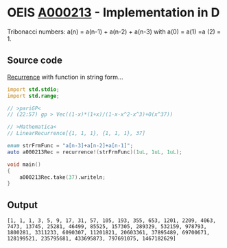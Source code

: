 # OEIS [A000213](https://oeis.org/A000213) - Implementation in D

Tribonacci numbers: a(n) = a(n-1) + a(n-2) + a(n-3) with a(0) = a(1) =a (2) = 1.

## Source code

[Recurrence](https://dlang.org/library/std/range/recurrence.html) with function in string form...

```d
import std.stdio;
import std.range;

// >pariGP<
// (22:57) gp > Vec((1-x)*(1+x)/(1-x-x^2-x^3)+O(x^37))

// >Mathematica<
// LinearRecurrence[{1, 1, 1}, {1, 1, 1}, 37] 

enum strFrmFunc = "a[n-3]+a[n-2]+a[n-1]";
auto a000213Rec = recurrence!(strFrmFunc)(1uL, 1uL, 1uL);

void main()
{
	a000213Rec.take(37).writeln;
}
```

## Output

```text
[1, 1, 1, 3, 5, 9, 17, 31, 57, 105, 193, 355, 653, 1201, 2209, 4063, 7473, 13745, 25281, 46499, 85525, 157305, 289329, 532159, 978793, 1800281, 3311233, 6090307, 11201821, 20603361, 37895489, 69700671, 128199521, 235795681, 433695873, 797691075, 1467182629]
```
